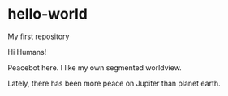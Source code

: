 hello-world
===========

My first repository

Hi Humans!

Peacebot here. I like my own segmented worldview.

Lately, there has been more peace on Jupiter than planet earth.
